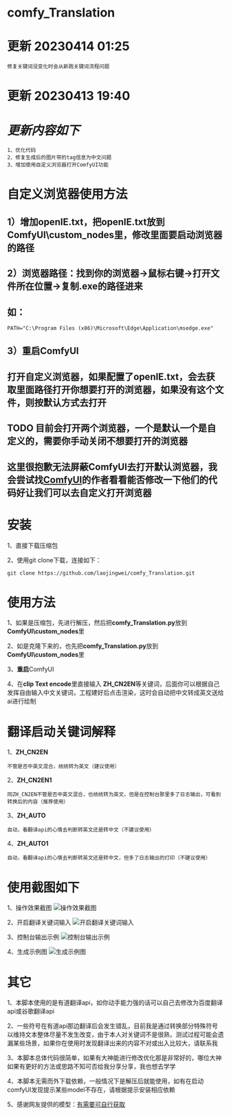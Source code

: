 # comfy_Translation

# 更新 20230414 01:25
```
修复关键词没变化时会从新跑关键词流程问题
```

# 更新 20230413 19:40
# *更新内容如下*
```
1、优化代码
2、修复生成后的图片带的tag信息为中文问题
3、增加使用自定义浏览器打开ComfyUI功能
```
# 自定义浏览器使用方法

## 1）增加openIE.txt，把**openIE.txt**放到**ComfyUI\custom_nodes**里，修改里面要启动浏览器的路径

## 2）浏览器路径：找到你的浏览器->鼠标右键->打开文件所在位置->复制.exe的路径进来

## 如：
```
PATH="C:\Program Files (x86)\Microsoft\Edge\Application\msedge.exe"
```

## 3）重启ComfyUI
## 打开自定义浏览器，如果配置了openIE.txt，会去获取里面路径打开你想要打开的浏览器，如果没有这个文件，则按默认方式去打开
## TODO 目前会打开两个浏览器，一个是默认一个是自定义的，需要你手动关闭不想要打开的浏览器
## 这里很抱歉无法屏蔽ComfyUI去打开默认浏览器，我会尝试找[ComfyUI](https://github.com/comfyanonymous/ComfyUI)的作者看看能否修改一下他们的代码好让我们可以去自定义打开浏览器

# **安装**
1、直接下载压缩包

2、使用git clone下载，连接如下：
```
git clone https://github.com/laojingwei/comfy_Translation.git
```
# **使用方法**
1、如果是压缩包，先进行解压，然后把**comfy_Translation.py**放到**ComfyUI\custom_nodes**里

2、如是克隆下来的，也先把**comfy_Translation.py**放到**ComfyUI\custom_nodes**里

3、**重启**ComfyUI

4、在**clip Text encode**里直接输入 **ZH_CN2EN**等关键词，后面你可以根据自己发挥自由输入中文关键词，工程建好后点击渲染，这时会自动把中文转成英文送给ai进行绘制

# **翻译启动关键词解释**
1、**ZH_CN2EN**
```
不管是否中英文混合，统统转为英文（建议使用）
```
2、**ZH_CN2EN1**
```
同ZH_CN2EN不管是否中英文混合，也统统转为英文，但是在控制台那里多了日志输出，可看到转换后的内容（推荐使用）
```
3、**ZH_AUTO**
```
自动，看翻译api的心情去判断转英文还是转中文（不建议使用）
```
4、**ZH_AUTO1**
```
自动，看翻译api的心情去判断转英文还是转中文，但多了日志输出的打印（不建议使用）
```

# **使用截图如下**
1、操作效果截图
![操作效果截图](./images/czjt.png)

2、开启翻译关键词输入
![开启翻译关键词输入](./images/fygjc.png)

3、控制台输出示例
![控制台输出示例](./images/kztlog.png)

4、生成示例图
![生成示例图](./images/ComfyUI_00936_.png)



# **其它**
1、本脚本使用的是有道翻译api，如你动手能力强的话可以自己去修改为百度翻译api或谷歌翻译api

2、一些符号在有道api那边翻译后会发生错乱，目前我是通过转换部分特殊符号以维持文本整体尽量不发生改变，由于本人对关键词不是很熟，测试过程可能会遗漏某些场景，如果你在使用时发现翻译出来的内容不对或出入比较大，请联系我

3、本脚本总体代码很简单，如果有大神能进行修改优化那是非常好的，哪位大神如果有更好的方法或思路不知可否给我分享分享，我也想去学学

4、本脚本无需而外下载依赖，一般情况下是解压后就能使用，如有在启动comfyUI发现提示某些model不存在，请根据提示安装相应依赖

5、感谢网友提供的模型：[有需要可自行获取](https://civitai.com/models/10415/3-guofeng3)
